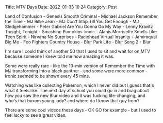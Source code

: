 Title: MTV Days
Date: 2022-01-03 10:24
Category: Post

Land of Confusion - Genesis
Smooth Criminal - Michael Jackson
Remember the Time - MJ
Billie Jean - MJ
Don't Stop Till You Get Enough - MJ
Sledgehammer - Peter Gabriel
Are You Gonna Go My Way - Lenny Kravitz
Tonight, Tonight - Smashing Pumpkins
Ironic - Alanis Morrisette
Smells Like Teen Spirit - Nirvana
No Surprises - Radiohead
Virtual Insanity - Jamiroquai
Big Me - Foo Fighters
Country House - Blur
Park Life - Blur
Song 2 - Blur

I'm sure I could think of another 50 that I used to sit and wait for on MTV because someone I knew told me how amazing it was.

Some were really rare - like the 10-min version of Remember the Time with MJ transforming into a black panther - and some were more common - Ironic seemed to be shown every 45 mins.

Watching was like collecting Pokemon, which I never did but I guess that's what it feels like. The next day at school you could go in and brag about how you saw the new Blur video and it was fucking life-changing, and who's that buxom young lady? and where do I know that guy from?

There are some cool videos these days - OK GO for example - but I used to feel lucky to see a great video.